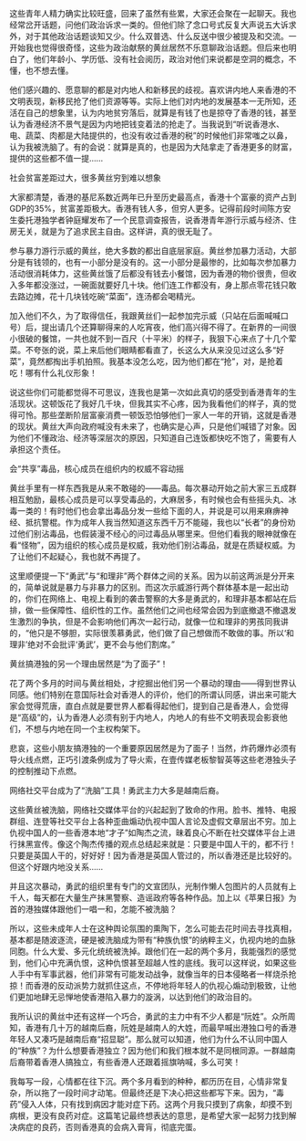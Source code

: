 
这些青年人精力确实比较旺盛，回来了虽然有些累，大家还会聚在一起聊天。我也经常岔开话题，问他们政治诉求一类的。但他们除了念口号式反复大声说五大诉求外，对于其他政治话题谈知又少。什么双普选、什么反送中很少被提及和交流。一开始我也觉得很奇怪，这些为政治献祭的黄丝居然不乐意聊政治话题。但后来也明白了，他们年龄小、学历低、没有社会阅历，政治对他们来说都是空洞的概念，不懂，也不想去懂。

他们感兴趣的、愿意聊的都是对内地人和新移民的歧视。喜欢讲内地人来香港的不文明表现，新移民抢了他们资源等等。实际上他们对内地的发展基本一无所知，还活在自己的想象里，认为内地贫穷落后，就算是有钱了也是掠夺了香港的钱，甚至认为香港经济不景气是因为内地把钱变着法的抢走了。当我说到“听说香港水、电、蔬菜、肉都是大陆提供的，也没有收过香港的税”的时候他们非常嗤之以鼻，认为我被洗脑了。有的会说：就算是真的，也是因为大陆拿走了香港更多的财富，提供的这些都不值一提……

社会贫富差距过大，很多黄丝穷到难以想象

大家都清楚，香港的基尼系数近两年已升至历史最高点，香港十个富豪的资产占到GDP的35%，贫富差距极大。香港有钱人多，但穷人更多。记得前段时间陈方安生委托港独学者钟庭耀发布了一个民意调查报告，说香港青年游行示威与经济、住房无关，就是为了追求民主自由。这样讲，真的很无耻了。

参与暴力游行示威的黄丝，绝大多数的都出自底层家庭。黄丝参加暴力活动，大部分是有钱领的，也有一小部分是没有的。这一小部分是最惨的，比如每次参加暴力活动很消耗体力，这些黄丝饿了后都没有钱去小餐馆，因为香港的物价很贵，但收入多年都没涨过，一碗面就要好几十块。他们连工作都没有，身上那点零花钱只敢去路边摊，花十几块钱吃碗“菜面”，连汤都会喝精光。

加入他们不久，为了取得信任，我跟黄丝们一起参加完示威（只站在后面喊喊口号）后，提出请几个还算聊得来的人吃宵夜，他们高兴得不得了。在新界的一间很小很破的餐馆，一共也就不到一百尺（十平米）的样子，我狠下心来点了十几个荤菜。不夸张的说，菜上来后他们眼睛都看直了，长这么大从来没见过这么多“好菜”，竟然都掏出手机拍照。我基本没怎么吃，因为他们都在“抢”，对，是抢着吃！哪有什么礼仪形象！

说这些你们可能都觉得不可思议，连我也是第一次如此真切的感受到香港青年的生活现状。这顿饭花了我好几千块，但我其实不心疼，因为我看他们的样子，真的觉得可怜。那些垄断阶层富豪消费一顿饭恐怕够他们一家人一年的开销，这就是香港的现状。黄丝大声向政府喊没有未来了，也确实是心声，只是他们喊错了对象。因为他们不懂政治、经济等深层次的原因，只知道自己连饭都快吃不饱了，需要有人承担这个责任。

会“共享”毒品，核心成员在组织内的权威不容动摇

黄丝手里有一样东西我是从来不敢碰的——毒品。每次暴动开始之前大家三五成群相互勉励，最核心成员是可以享受毒品的，大麻居多，有时候也会有些摇头丸、冰毒一类的！有时他们也会拿出毒品分发一些给下面的人，并说是可以用来麻痹神经、抵抗警棍。作为成年人我当然知道这东西千万不能碰，我也以“长者”的身份劝过他们别沾毒品，也假装漫不经心的问过毒品从哪里来。但他们看我的眼神就像在看“怪物”，因为组织的核心成员是权威，我劝他们别沾毒品，就是在质疑权威。为了让他们不起疑心，我也就不再提了。

这里顺便提一下“勇武”与“和理非”两个群体之间的关系。因为以前这两派是分开来的，简单说就是暴力与非暴力的区别。而这次示威游行两个群体基本是一起出动的，你们在网络上、电视上看到的袭击警察的大多是勇武的，和理非基本都站在后排，做一些保障性、组织性的工作。虽然他们之间也经常会因为到底撤退不撤退发生激烈的争执，但是不会影响他们再次一起行动，就像一位和理非的男孩同我讲的，“他只是不够胆，实际很羡慕勇武，他们做了自己想做而不敢做的事。所以‘和理非’绝对不会批评‘勇武’，更不会与他们割席。”

黄丝搞港独的另一个理由居然是“为了面子”！

花了两个多月的时间与黄丝相处，才挖掘出他们另一个暴动的理由——得到世界认同感。他们特别在意国际社会对香港人的评价，他们的所谓认同感，讲出来可能大家会觉得荒唐，直白点就是要世界人都看得起他们，提到自己是香港人，会觉得是“高级”的，认为香港人必须有别于内地人，内地人的有些不文明表现会影衰他们，不想与内地在同一个主权构架下。

悲哀，这些小朋友搞港独的一个重要原因居然是为了面子！当然，炸药爆炸必须有导火线点燃，正巧引渡条例成为了导火索，在壹传媒老板黎智英等这些老港独头子的控制推动下点燃。

网络社交平台成为了“洗脑”工具！勇武主力大多是越南后裔。

这些黄丝被洗脑，网络社交媒体平台的兴起起到了致命的作用。脸书、推特、电报群组、连登等社交平台上各种歪曲煽动仇视中国人言论及虚假文章层出不穷。加上仇视中国人的一些香港本地“才子”如陶杰之流，昧着良心不断在社交媒体平台上进行抹黑宣传。像这个陶杰传播的观点总结起来就是：只要是中国人干的，都不行！只要是英国人干的，好好好！因为香港是英国人管过的，所以香港还是比较好的。但这个好跟内地没关系……

并且这次暴动，勇武的组织里有专门的文宣团队，光制作懒人包图片的人员就有上千人，每天都在大量生产抹黑警察、造谣政府等各种作品。加上以《苹果日报》为首的港独媒体跟他们一唱一和，怎能不被洗脑？

所以，这些未成年人士在这种舆论氛围的熏陶下，怎么可能去花时间去寻找真相，基本都是随波逐流，硬是被洗脑成为带有“种族仇恨”的纳粹主义，仇视内地的血脉同胞。什么大爱、多元化统统被洗掉。跟他们在一起的两个多月，我能强烈的感觉到，他们心中充满仇恨，这种仇恨甚至超越人性的底线。我可以这样说，如果这些人手中有军事武器，他们非常有可能发动战争，就像当年的日本侵略者一样烧杀抢掠！而香港的反动派势力就抓住这点，不停地将年轻人的仇视心煽动到极致，让他们更加地肆无忌惮地使香港陷入暴力的漩涡，以达到他们的政治目的。

我所认识的黄丝中还有这样一个巧合，勇武的主力中有不少人都是“阮姓”。众所周知，香港有几十万的越南后裔，阮姓是越南人的大姓，而最早喊出港独口号的香港年轻人又凑巧是越南后裔“招显聪”。那么就可以知道，他们为什么不认同中国人的“种族”？为什么想要香港独立？因为他们和我们根本就不是同根同源。一群越南后裔带着香港人搞独立，有些香港人还跟着摇旗呐喊，多么可笑！

我每写一段，心情都在往下沉。两个多月看到的种种，都历历在目，心情非常复杂，所以拖了一段时间才动笔。但最终还是下决心把这些都写下来。因为，“毒药”侵入人体，只有找到病因才能对症下药。这两个月我只摸到了病象，却摸不到病根，更没有良药对症。这篇笔记最终想表达的意思，是希望大家一起努力找到解决病症的良药，否则香港真的会病入膏肓，彻底完蛋。